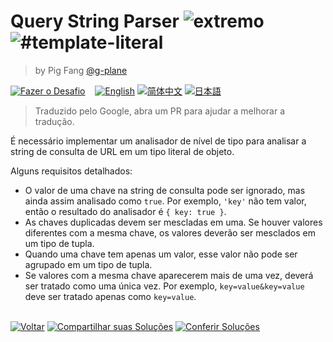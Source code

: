 <!--info-header-start--><h1>Query String Parser <img src="https://img.shields.io/badge/-extremo-b11b8d" alt="extremo"/> <img src="https://img.shields.io/badge/-%23template--literal-999" alt="#template-literal"/></h1><blockquote><p>by Pig Fang <a href="https://github.com/g-plane" target="_blank">@g-plane</a></p></blockquote><p><a href="https://tsch.js.org/151/play/pt-BR" target="_blank"><img src="https://img.shields.io/badge/-Fazer%20o%20Desafio-3178c6?logo=typescript&logoColor=white" alt="Fazer o Desafio"/></a> &nbsp;&nbsp;&nbsp;<a href="./README.md" target="_blank"><img src="https://img.shields.io/badge/-English-gray" alt="English"/></a>  <a href="./README.zh-CN.md" target="_blank"><img src="https://img.shields.io/badge/-%E7%AE%80%E4%BD%93%E4%B8%AD%E6%96%87-gray" alt="简体中文"/></a>  <a href="./README.ja.md" target="_blank"><img src="https://img.shields.io/badge/-%E6%97%A5%E6%9C%AC%E8%AA%9E-gray" alt="日本語"/></a> </p><!--info-header-end-->

> Traduzido pelo Google, abra um PR para ajudar a melhorar a tradução.

É necessário implementar um analisador de nível de tipo para analisar a string de consulta de URL em um tipo literal de objeto.

Alguns requisitos detalhados:

- O valor de uma chave na string de consulta pode ser ignorado, mas ainda assim analisado como `true`. Por exemplo, `'key'` não tem valor, então o resultado do analisador é `{ key: true }`.
- As chaves duplicadas devem ser mescladas em uma. Se houver valores diferentes com a mesma chave, os valores deverão ser mesclados em um tipo de tupla.
- Quando uma chave tem apenas um valor, esse valor não pode ser agrupado em um tipo de tupla.
- Se valores com a mesma chave aparecerem mais de uma vez, deverá ser tratado como uma única vez. Por exemplo, `key=value&key=value` deve ser tratado apenas como `key=value`.

<!--info-footer-start--><br><a href="../../README.pt-BR.md" target="_blank"><img src="https://img.shields.io/badge/-Voltar-grey" alt="Voltar"/></a> <a href="https://tsch.js.org/151/answer/pt-BR" target="_blank"><img src="https://img.shields.io/badge/-Compartilhar%20suas%20Solu%C3%A7%C3%B5es-teal" alt="Compartilhar suas Soluções"/></a> <a href="https://tsch.js.org/151/solutions" target="_blank"><img src="https://img.shields.io/badge/-Conferir%20Solu%C3%A7%C3%B5es-de5a77?logo=awesome-lists&logoColor=white" alt="Conferir Soluções"/></a> <!--info-footer-end-->